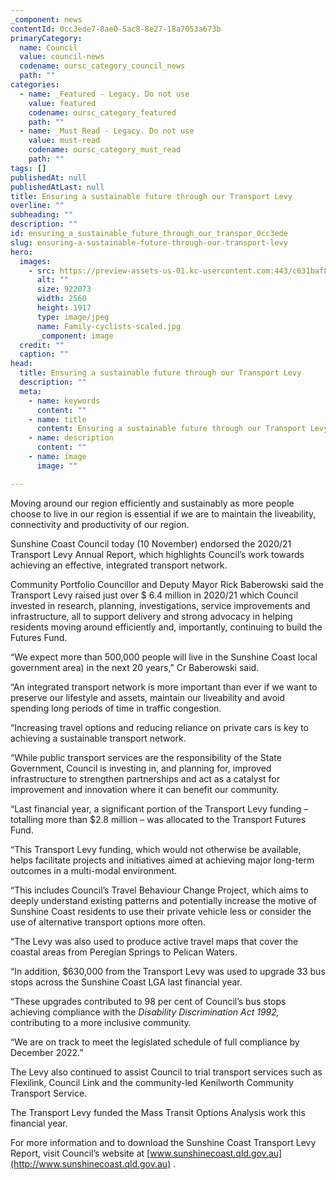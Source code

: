 ```yaml
---
_component: news
contentId: 0cc3ede7-8ae0-5ac8-8e27-18a7053a673b
primaryCategory:
  name: Council
  value: council-news
  codename: oursc_category_council_news
  path: ""
categories:
  - name: _Featured - Legacy. Do not use
    value: featured
    codename: oursc_category_featured
    path: ""
  - name: _Must Read - Legacy. Do not use
    value: must-read
    codename: oursc_category_must_read
    path: ""
tags: []
publishedAt: null
publishedAtLast: null
title: Ensuring a sustainable future through our Transport Levy
overline: ""
subheading: ""
description: ""
id: ensuring_a_sustainable_future_through_our_transpor_0cc3ede
slug: ensuring-a-sustainable-future-through-our-transport-levy
hero:
  images:
    - src: https://preview-assets-us-01.kc-usercontent.com:443/c631baf8-1b46-001f-580c-d0001b68b4a8/9a17877e-2999-4bd7-96f2-77d27eb12329/Family-cyclists-scaled.jpg
      alt: ""
      size: 922073
      width: 2560
      height: 1917
      type: image/jpeg
      name: Family-cyclists-scaled.jpg
      _component: image
  credit: ""
  caption: ""
head:
  title: Ensuring a sustainable future through our Transport Levy
  description: ""
  meta:
    - name: keywords
      content: ""
    - name: title
      content: Ensuring a sustainable future through our Transport Levy
    - name: description
      content: ""
    - name: image
      image: ""

---
```

Moving around our region efficiently and sustainably as more people choose to live in our region is essential if we are to maintain the liveability, connectivity and productivity of our region.

Sunshine Coast Council today (10 November) endorsed the 2020/21 Transport Levy Annual Report, which highlights Council’s work towards achieving an effective, integrated transport network.

Community Portfolio Councillor and Deputy Mayor Rick Baberowski said the Transport Levy raised just over $ 6.4 million in 2020/21 which Council invested in research, planning, investigations, service improvements and infrastructure, all to support delivery and strong advocacy in helping residents moving around efficiently and, importantly, continuing to build the Futures Fund.

“We expect more than 500,000 people will live in the Sunshine Coast local government area) in the next 20 years,” Cr Baberowski said.

“An integrated transport network is more important than ever if we want to preserve our lifestyle and assets, maintain our liveability and avoid spending long periods of time in traffic congestion.

“Increasing travel options and reducing reliance on private cars is key to achieving a sustainable transport network.

“While public transport services are the responsibility of the State Government, Council is investing in, and planning for, improved infrastructure to strengthen partnerships and act as a catalyst for improvement and innovation where it can benefit our community.

“Last financial year, a significant portion of the Transport Levy funding – totalling more than $2.8 million – was allocated to the Transport Futures Fund.

“This Transport Levy funding, which would not otherwise be available, helps facilitate projects and initiatives aimed at achieving major long-term outcomes in a multi-modal environment.

“This includes Council’s Travel Behaviour Change Project, which aims to deeply understand existing patterns and potentially increase the motive of Sunshine Coast residents to use their private vehicle less or consider the use of alternative transport options more often.

“The Levy was also used to produce active travel maps that cover the coastal areas from Peregian Springs to Pelican Waters.

“In addition, $630,000 from the Transport Levy was used to upgrade 33 bus stops across the Sunshine Coast LGA last financial year.

“These upgrades contributed to 98 per cent of Council’s bus stops achieving compliance with the *Disability Discrimination Act 1992,* contributing to a more inclusive community.

“We are on track to meet the legislated schedule of full compliance by December 2022.”

The Levy also continued to assist Council to trial transport services such as Flexilink, Council Link and the community-led Kenilworth Community Transport Service.

The Transport Levy funded the Mass Transit Options Analysis work this financial year.

For more information and to download the Sunshine Coast Transport Levy Report, visit Council’s website at [www.sunshinecoast.qld.gov.au](http://www.sunshinecoast.qld.gov.au)
.
